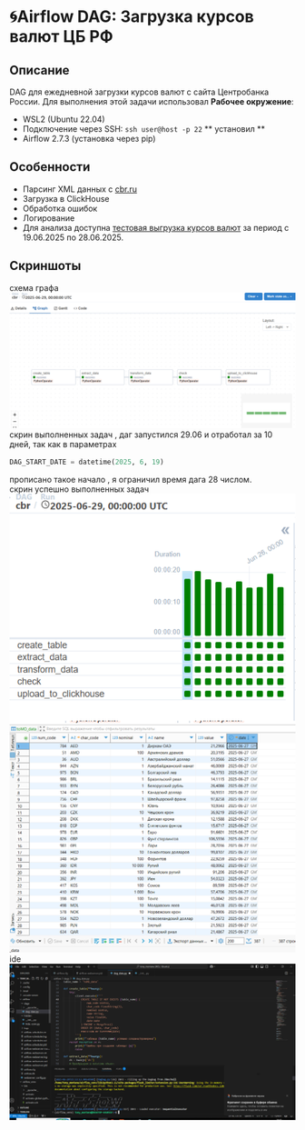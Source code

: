 # 🌀Airflow DAG: Загрузка курсов валют ЦБ РФ

## Описание
DAG для ежедневной загрузки курсов валют с сайта Центробанка России.
Для выполнения этой задачи использовал 
 **Рабочее окружение**:
   - WSL2 (Ubuntu 22.04)
   - Подключение через SSH: `ssh user@host -p 22`
   ** установил **
   - Airflow 2.7.3 (установка через pip)


## Особенности
- Парсинг XML данных с [cbr.ru](http://www.cbr.ru)
- Загрузка в ClickHouse
- Обработка ошибок
- Логирование
- Для анализа доступна [тестовая выгрузка курсов валют](docs/выгрузка%20из%20бд.csv) за период с 19.06.2025 по 28.06.2025.

## Скриншоты
схема графа
![Граф DAG](docs/dag_graph.png)
скрин выполненных задач , даг запустился 29.06 и отработал за 10 дней, так как в параметрах 
```python
DAG_START_DATE = datetime(2025, 6, 19)
```
 прописано такое начало , я ограничил время дага 28 числом.
<br>
скрин успешно выполненных задач<br>
![Успешное выполнение](docs/task.png)
![bd](docs/bd.png)
<br>ide
![ide](docs/vscode.png)


